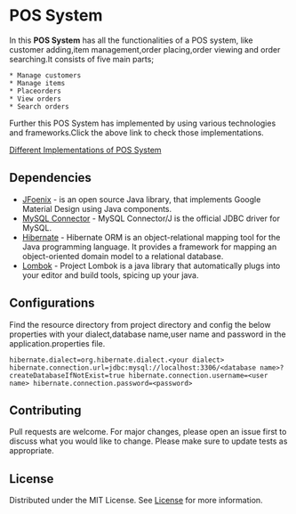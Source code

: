 # POS System 

In this **POS System** has all the functionalities of a POS system, like customer adding,item management,order placing,order viewing and order searching.It consists of five main parts;

    * Manage customers
    * Manage items
    * Placeorders
    * View orders
    * Search orders

Further this POS System has implemented by using various technologies and frameworks.Click the above link to check those implementations.

[Different Implementations of POS System](https://github.com/LawrenceAsanka/Point-of-Sale-System/blob/master/README.md)

## Dependencies

* [JFoenix](https://mvnrepository.com/artifact/com.jfoenix/jfoenix) - is an open source Java library, that implements Google Material Design using Java components.
* [MySQL Connector](https://mvnrepository.com/artifact/mysql/mysql-connector-java) - MySQL Connector/J is the official JDBC driver for MySQL.
* [Hibernate](https://mvnrepository.com/artifact/org.projectlombok/lombok) - Hibernate ORM is an object-relational mapping tool for the Java programming language. It provides a framework for mapping an object-oriented domain model to a relational database.
* [Lombok](https://mvnrepository.com/artifact/org.hibernate/hibernate-core) - Project Lombok is a java library that automatically plugs into your editor and build tools, spicing up your java.

## Configurations

Find the resource directory from project directory and config the below properties with your dialect,database name,user name and password in the application.properties file.

`hibernate.dialect=org.hibernate.dialect.<your dialect>
 hibernate.connection.url=jdbc:mysql://localhost:3306/<database name>?createDatabaseIfNotExist=true
 hibernate.connection.username=<user name>
 hibernate.connection.password=<password>
`

## Contributing

Pull requests are welcome. For major changes, please open an issue first to discuss what you would like to change.
Please make sure to update tests as appropriate.

## License

Distributed under the MIT License. See [License](LICENSE) for more information.
